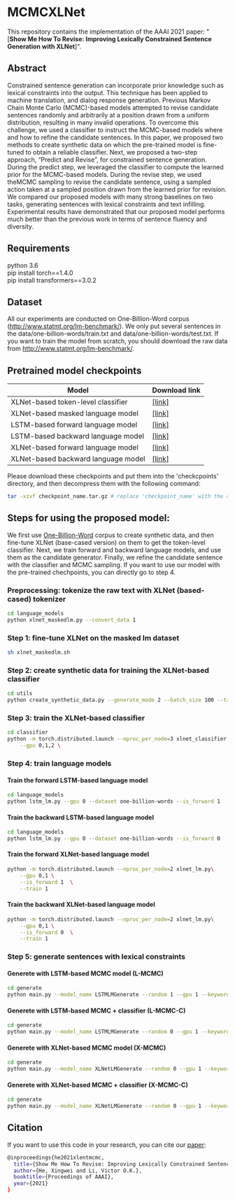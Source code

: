 # MCMCXLNet
This repository contains the implementation of the AAAI 2021 paper: "[**Show Me How To Revise: Improving Lexically Constrained Sentence Generation with XLNet**]".
##  Abstract
Constrained sentence generation can incorporate prior knowledge such as lexical constraints into the output. This technique has been applied to machine translation, and dialog response generation. Previous Markov Chain Monte Carlo (MCMC)-based models attempted to revise candidate sentences randomly and arbitrarily at a position drawn from a uniform distribution, resulting in many invalid operations. To overcome this challenge, we used a classifier to instruct the MCMC-based models where and how to refine the candidate sentences. In this paper, we proposed two methods to create synthetic data on which the pre-trained model is fine-tuned to obtain a reliable classifier. Next, we proposed a two-step approach, “Predict and Revise”, for constrained sentence generation. During the predict step, we leveraged the classifier to compute the learned prior for the MCMC-based models. During the revise step, we used theMCMC sampling to revise the candidate sentence, using a sampled action taken at a sampled position drawn from the learned prior for revision. We compared our proposed models with many strong baselines on two tasks, generating sentences with lexical constraints and text infilling. Experimental results have demonstrated that our proposed model performs much better than the previous work in terms of sentence fluency and diversity.
## Requirements
python 3.6  
pip install torch==1.4.0  
pip install transformers==3.0.2 
## Dataset
All our experiments are conducted on One-Billion-Word corpus (http://www.statmt.org/lm-benchmark/). We only put several sentences in the data/one-billion-words/train.txt and data/one-billion-words/test.txt. If you want to train the model from scratch, you should download the raw data from http://www.statmt.org/lm-benchmark/.

## Pretrained model checkpoints 
| Model           |  Download link
|----------------------|--------|
| XLNet-based token-level classifier| [\[link\]](https://drive.google.com/file/d/1jce_rjHM4GG4S5AFXx4W7ntPt4XxunKR/view?usp=sharing)  | 
| XLNet-based masked language model| [\[link\]](https://drive.google.com/file/d/11C6JabUpg2TQ9bCEXdnoOGUAMdUBaxgn/view?usp=sharing)  | 
| LSTM-based forward language model| [\[link\]](https://drive.google.com/file/d/1E2iye0yWxTmZwFw30h8Z7XR0A-6GaeYK/view?usp=sharing)  | 
| LSTM-based backward language model| [\[link\]](https://drive.google.com/file/d/1UPyWL9SveXBUldNITcS80UiXbfyADzkc/view?usp=sharing)  | 
| XLNet-based forward language model| [\[link\]](https://drive.google.com/file/d/1X2am3IOwfVJj2hgouRuU-igkN2ZqYbtx/view?usp=sharing)  | 
| XLNet-based backward language model| [\[link\]](https://drive.google.com/file/d/1Q6ZOl8g-p6Cne_w9hSgk1322fQmyhPi5/view?usp=sharing)  | 

Please download these checkpoints and put them into the 'checkcpoints' directory, and then decompress them with the following command:
```bash
tar -xzvf checkpoint_name.tar.gz # replace 'checkpoint_name' with the corresponding checkpoint name.
```


## Steps for using the proposed model:
We first use [One-Billion-Word](http://www.statmt.org/lm-benchmark/) corpus to create synthetic data, and then fine-tune XLNet (base-cased version) on them to get the token-level classifier. 
Next, we train forward and backward language models, and use them as the candidate generator. Finally, we refine the candidate sentence with the classifier and MCMC sampling.   If you want to use our model with the pre-trained chechpoints, you can directly go to step 4.

### Preprocessing: tokenize the raw text with XLNet (based-cased) tokenizer
```bash
cd language_models   
python xlnet_maskedlm.py --convert_data 1
```
### Step 1: fine-tune XLNet on the masked lm dataset
```bash
sh xlnet_maskedlm.sh
```

### Step 2: create synthetic data for training the XLNet-based classifier
```bash
cd utils  
python create_synthetic_data.py --generate_mode 2 --batch_size 100 --train_dataset_size 1000000 --test_dataset_size 100000
```


### Step 3: train the XLNet-based classifier
```bash
cd classifier  
python -m torch.distributed.launch --nproc_per_node=3 xlnet_classifier.py\
    --gpu 0,1,2 \
```
### Step 4: train language models

#### Train the forward LSTM-based language model
```bash
cd language_models
python lstm_lm.py --gpu 0 --dataset one-billion-words --is_forward 1
```
#### Train the backward LSTM-based language model
```bash
cd language_models
python lstm_lm.py --gpu 0 --dataset one-billion-words --is_forward 0
```

#### Train the forward XLNet-based language model
```bash
python -m torch.distributed.launch --nproc_per_node=2 xlnet_lm.py\
    --gpu 0,1 \
    --is_forward 1  \
    --train 1
```
#### Train the backward XLNet-based language model
```bash
python -m torch.distributed.launch --nproc_per_node=2 xlnet_lm.py\
    --gpu 0,1 \
    --is_forward 0  \
    --train 1
```
### Step 5: generate sentences with lexical constraints

#### Generete with LSTM-based MCMC model (L-MCMC)
```bash
cd generate  
python main.py --model_name LSTMLMGenerate --random 1 --gpu 1 --keywords 4 -sn 200
```

#### Generete with LSTM-based MCMC + classifier (L-MCMC-C)
```bash
cd generate  
python main.py --model_name LSTMLMGenerate --random 0 --gpu 1 --keywords 4 -sn 200
```

#### Generete with XLNet-based MCMC model (X-MCMC)
```bash
cd generate  
python main.py --model_name XLNetLMGenerate --random 0 --gpu 1 --keywords 4 -sn 200
```
#### Generete with XLNet-based MCMC + classifier (X-MCMC-C)
```bash
cd generate  
python main.py --model_name XLNetLMGenerate --random 0 --gpu 1 --keywords 4 -sn 200
```
## Citation
If you want to use this code in your research, you can cite our [paper](link):
```bash
@inproceedings{he2021xlentmcmc,
  title={Show Me How To Revise: Improving Lexically Constrained Sentence Generation with XLNet},
  author={He, Xingwei and Li, Victor O.K.},
  booktitle={Proceedings of AAAI},
  year={2021}
}
```

